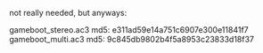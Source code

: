 not really needed, but anyways:

gameboot_stereo.ac3 md5: e311ad59e14a751c6907e300e11841f7
gameboot_multi.ac3  md5: 9c845db9802b4f5a8953c23833d18f37

